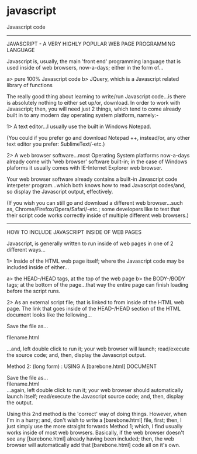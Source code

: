 # javascript
Javascript code

-----

JAVASCRIPT - A VERY HIGHLY POPULAR WEB PAGE PROGRAMMING LANGUAGE 

Javascript is, usually, the main 'front end' programming language that is used inside of web browsers, now-a-days; either in the form of...

a> pure 100% Javascript code
b> JQuery, which is a Javascript related library of functions

The really good thing about learning to write/run Javascript code...is there is absolutely nothing to either set up/or, download. In order to work with Javascript; then, you will need just 2 things, which tend to come already built in to any modern day operating system platform, namely:-

1> A text editor...I usually use the built in Windows Notepad. 

(You could if you prefer go and download Notepad ++, instead/or, any other text editor you prefer: SublimeText/-etc.)

2> A web browser software...most Operating System platforms now-a-days already come with 'web browser' software built-in; in the case of Windows plaforms it usually comes with IE-Internet Explorer web browser. 

Your web browser software already contains a built-in Javascript code interpeter program...which both knows how to read Javascript codes/and, so display the Javascript output, effectively.

(If you wish you can still go and download a different web browser...such as, Chrome/Firefox/Opera/Safari/-etc.; some developers like to test that their script code works correctly inside of multiple different web browsers.) 

-----

HOW TO INCLUDE JAVASCRIPT INSIDE OF WEB PAGES

Javascript, is generally written to run inside of web pages in one of 2 different ways...

1> Inside of the HTML web page itself; where the Javascript code may be included inside of either...

a> the HEAD-/HEAD tags, at the top of the web page
b> the BODY-/BODY tags; at the bottom of the page...that way the entire page can finish loading before the script runs.

2> As an external script file; that is linked to from inside of the HTML web page. The link that goes inside of the HEAD-/HEAD section of the HTML document looks like the following...

<head>    
<!--link to external javascript code-->      
<script type="text/javascript" src="js01.js></script>    
</head>

STARTING THE SCRIPT RUNNING

If your script is not enclosed inside of a function; it will run instantly, right away.

alert(0);

If your script is enclosed inside of a function...; then, nothing runs until when the function name actually gets called: 

function test(){  
 alert(0);  
}

Sometimes, the start BODY tag will add something like the following to start the scripts running when the web page has already finished loading...

<BODY onLoad="javascript:test();">

-----

TESTING JAVASCRIPT

There are 2 ways to test javascript...

Method 1: (short form) : USING A SIMPLE [.html] filename extension

<script>alert("hi, from Javascript!")</script>  

Save the file as...

filename.html

...and, left double click to run it; your web browser will launch; read/execute the source code; and, then, display the Javascript output.

Method 2: (long form) : USING A [barebone.html] DOCUMENT

<DOCTYPE html>  
<html lang="en">  
 <meta charset="utf-8">  
 <head>
  <title>Test Javascript</title>      
  <script>alert("hi, from Javascript!")</script>    
 </head>    
 <body>  
 </body>  
</html>  

Save the file as...  
filename.html  
...again, left double click to run it; your web browser should automatically launch itself; read/execute the Javascript source code; and, then, display the output.

Using this 2nd method is the 'correct' way of doing things. However, when I'm in a hurry; and, don't wish to write a [barebone.html] file, first; then, I just simply use the more straight forwards Method 1; which, I find usually works inside of most web browsers. Basically, if the web browser doesn't see any [barebone.html] already having been included; then, the web browser will automatically add that [barebone.html] code all on it's own.




